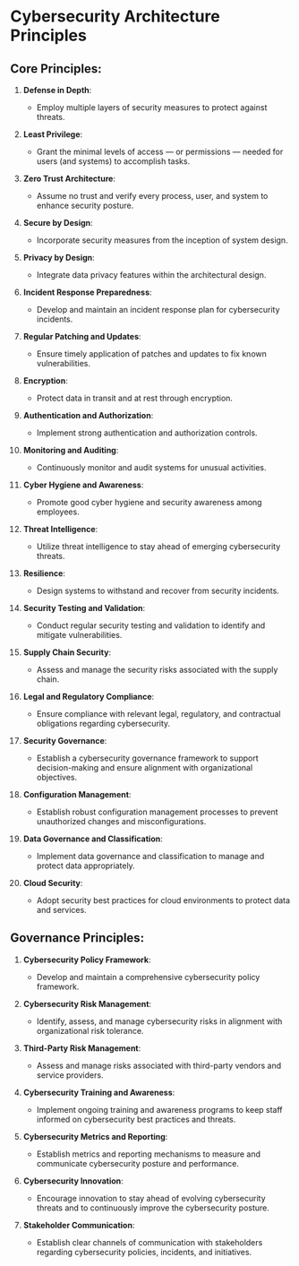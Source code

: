 # Cybersecurity Architecture Principles

## Core Principles:
1. **Defense in Depth**:
   - Employ multiple layers of security measures to protect against threats.

2. **Least Privilege**:
   - Grant the minimal levels of access — or permissions — needed for users (and systems) to accomplish tasks.

3. **Zero Trust Architecture**:
   - Assume no trust and verify every process, user, and system to enhance security posture.

4. **Secure by Design**:
   - Incorporate security measures from the inception of system design.

5. **Privacy by Design**:
   - Integrate data privacy features within the architectural design.

6. **Incident Response Preparedness**:
   - Develop and maintain an incident response plan for cybersecurity incidents.

7. **Regular Patching and Updates**:
   - Ensure timely application of patches and updates to fix known vulnerabilities.

8. **Encryption**:
   - Protect data in transit and at rest through encryption.

9. **Authentication and Authorization**:
   - Implement strong authentication and authorization controls.

10. **Monitoring and Auditing**:
    - Continuously monitor and audit systems for unusual activities.

11. **Cyber Hygiene and Awareness**:
    - Promote good cyber hygiene and security awareness among employees.

12. **Threat Intelligence**:
    - Utilize threat intelligence to stay ahead of emerging cybersecurity threats.

13. **Resilience**:
    - Design systems to withstand and recover from security incidents.

14. **Security Testing and Validation**:
    - Conduct regular security testing and validation to identify and mitigate vulnerabilities.

15. **Supply Chain Security**:
    - Assess and manage the security risks associated with the supply chain.

16. **Legal and Regulatory Compliance**:
    - Ensure compliance with relevant legal, regulatory, and contractual obligations regarding cybersecurity.

17. **Security Governance**:
    - Establish a cybersecurity governance framework to support decision-making and ensure alignment with organizational objectives.

18. **Configuration Management**:
    - Establish robust configuration management processes to prevent unauthorized changes and misconfigurations.

19. **Data Governance and Classification**:
    - Implement data governance and classification to manage and protect data appropriately.

20. **Cloud Security**:
    - Adopt security best practices for cloud environments to protect data and services.

## Governance Principles:
1. **Cybersecurity Policy Framework**:
   - Develop and maintain a comprehensive cybersecurity policy framework.

2. **Cybersecurity Risk Management**:
   - Identify, assess, and manage cybersecurity risks in alignment with organizational risk tolerance.

3. **Third-Party Risk Management**:
   - Assess and manage risks associated with third-party vendors and service providers.

4. **Cybersecurity Training and Awareness**:
   - Implement ongoing training and awareness programs to keep staff informed on cybersecurity best practices and threats.

5. **Cybersecurity Metrics and Reporting**:
   - Establish metrics and reporting mechanisms to measure and communicate cybersecurity posture and performance.

6. **Cybersecurity Innovation**:
   - Encourage innovation to stay ahead of evolving cybersecurity threats and to continuously improve the cybersecurity posture.

7. **Stakeholder Communication**:
   - Establish clear channels of communication with stakeholders regarding cybersecurity policies, incidents, and initiatives.
